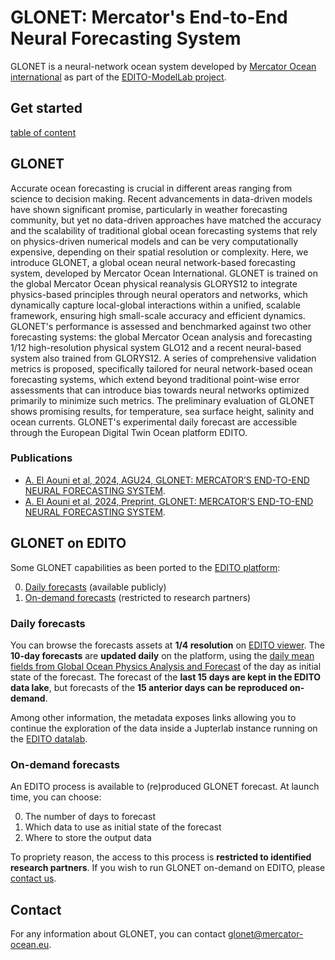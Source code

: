 # GLONET: Mercator's End-to-End Neural Forecasting System

GLONET is a neural-network ocean system developed by [Mercator Ocean international](https://www.mercator-ocean.eu/) as part of the [EDITO-ModelLab project](https://edito-modellab.eu/).

##  Get started

[table of content](./_sidebar.md ':include')

## GLONET

Accurate ocean forecasting is crucial in different areas ranging from science to decision making. 
Recent advancements in data-driven models have shown significant promise, particularly in weather forecasting community, but yet no data-driven approaches have matched the accuracy and the scalability of traditional global ocean forecasting systems that rely on physics-driven numerical models and can be very computationally expensive, depending on their spatial resolution or complexity.
Here, we introduce GLONET, a global ocean neural network-based forecasting system, developed by Mercator Ocean International.
GLONET is trained on the global Mercator Ocean physical reanalysis GLORYS12 to integrate physics-based principles through neural operators and networks, which dynamically capture local-global interactions within a unified, scalable framework, ensuring high small-scale accuracy and efficient dynamics.
GLONET's performance is assessed and benchmarked against two other forecasting systems: the global Mercator Ocean analysis and forecasting 1/12 high-resolution physical system GLO12 and a recent neural-based system also trained from GLORYS12.
A series of comprehensive validation metrics is proposed, specifically tailored for neural network-based ocean forecasting systems, which extend beyond traditional point-wise error assessments that can introduce bias towards neural networks optimized primarily to minimize such metrics.
The preliminary evaluation of GLONET shows promising results, for temperature, sea surface height, salinity and ocean currents.
GLONET's experimental daily forecast are accessible through the European Digital Twin Ocean platform EDITO.

### Publications

- [A. El Aouni et al, 2024, AGU24, GLONET: MERCATOR’S END-TO-END NEURAL FORECASTING SYSTEM](https://agu.confex.com/agu/agu24/meetingapp.cgi/Paper/1524960).
- [A. El Aouni et al, 2024, Preprint, GLONET: MERCATOR’S END-TO-END NEURAL FORECASTING SYSTEM](https://arxiv.org/abs/2412.05454).

## GLONET on EDITO

Some GLONET capabilities as been ported to the [EDITO platform](https://dive.edito.eu/):

0. [Daily forecasts](#daily-forecasts) (available publicly)
0. [On-demand forecasts](#on-demand-forecasts) (restricted to research partners)

### Daily forecasts

You can browse the forecasts assets at **1/4 resolution** on [EDITO viewer](https://viewer.dive.edito.eu/map?catalog=https://api.dive.edito.eu/data/catalogs/glonet/glonet_1_4_daily_forecast).
The **10-day forecasts** are **updated daily** on the platform, using the [daily mean fields from Global Ocean Physics Analysis and Forecast](https://viewer.dive.edito.eu/map?catalog=https://api.dive.edito.eu/data/catalogs/copernicus-marine-products/copernicus-marine-product-GLOBAL_ANALYSISFORECAST_PHY_001_024/copernicus-marine-dataset-cmems_mod_glo_phy-cur_anfc_0.083deg_P1D-m) of the day as initial state of the forecast.
The forecast of the **last 15 days are kept in the EDITO data lake**, but forecasts of the **15 anterior days can be reproduced on-demand**.

Among other information, the metadata exposes links allowing you to continue the exploration of the data inside a Jupterlab instance running on the [EDITO datalab](https://datalab.dive.edito.eu/).

### On-demand forecasts

An EDITO process is available to (re)produced GLONET forecast.
At launch time, you can choose:

0. The number of days to forecast
0. Which data to use as initial state of the forecast
0. Where to store the output data

To propriety reason, the access to this process is **restricted to identified research partners**.
If you wish to run GLONET on-demand on EDITO, please [contact us](contact.md).

## Contact

For any information about GLONET, you can contact [glonet@mercator-ocean.eu](mailto:glonet@mercator-ocean.eu).
